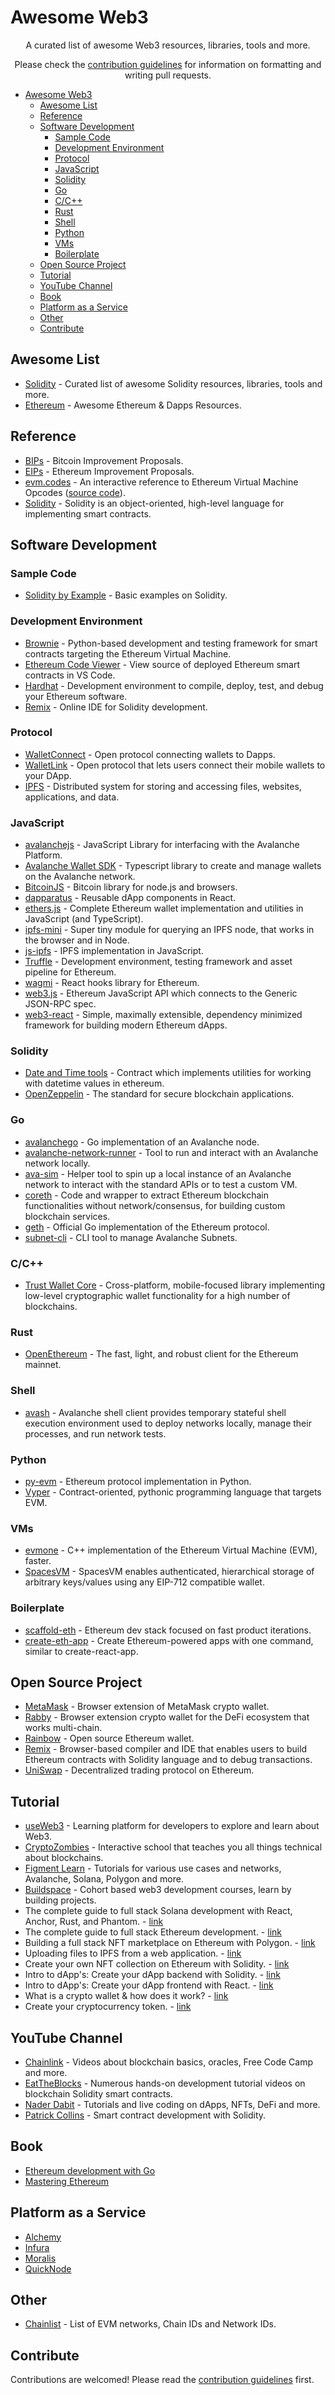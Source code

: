 # Awesome Web3

<p align="center">A curated list of awesome Web3 resources, libraries, tools and more.</p>
<p align="center">Please check the <a href="CONTRIBUTING.md">contribution guidelines</a> for information on formatting and writing pull requests.</p>

- [Awesome Web3](#awesome-web3)
  - [Awesome List](#awesome-list)
  - [Reference](#reference)
  - [Software Development](#software-development)
    - [Sample Code](#sample-code)
    - [Development Environment](#development-environment)
    - [Protocol](#protocol)
    - [JavaScript](#javascript)
    - [Solidity](#solidity)
    - [Go](#go)
    - [C/C++](#cc)
    - [Rust](#rust)
    - [Shell](#shell)
    - [Python](#python)
    - [VMs](#vms)
    - [Boilerplate](#boilerplate)
  - [Open Source Project](#open-source-project)
  - [Tutorial](#tutorial)
  - [YouTube Channel](#youtube-channel)
  - [Book](#book)
  - [Platform as a Service](#platform-as-a-service)
  - [Other](#other)
  - [Contribute](#contribute)

## Awesome List

- [Solidity](https://github.com/bkrem/awesome-solidity) - Curated list of awesome Solidity resources, libraries, tools and more.
- [Ethereum](https://github.com/bekatom/awesome-ethereum) - Awesome Ethereum & Dapps Resources.

## Reference

- [BIPs](https://github.com/bitcoin/bips) - Bitcoin Improvement Proposals.
- [EIPs](https://eips.ethereum.org/all) - Ethereum Improvement Proposals.
- [evm.codes](https://www.evm.codes) - An interactive reference to Ethereum Virtual Machine Opcodes ([source code](https://github.com/comitylabs/evm.codes)).
- [Solidity](https://docs.soliditylang.org) - Solidity is an object-oriented, high-level language for implementing smart contracts.

## Software Development

### Sample Code

- [Solidity by Example](https://solidity-by-example.org) - Basic examples on Solidity.

### Development Environment

- [Brownie](https://github.com/eth-brownie/brownie) - Python-based development and testing framework for smart contracts targeting the Ethereum Virtual Machine.
- [Ethereum Code Viewer](https://github.com/dethcrypto/ethereum-code-viewer) - View source of deployed Ethereum smart contracts in VS Code.
- [Hardhat](https://hardhat.org/) - Development environment to compile, deploy, test, and debug your Ethereum software.
- [Remix](https://remix.ethereum.org/) - Online IDE for Solidity development.

### Protocol

- [WalletConnect](https://github.com/WalletConnect) - Open protocol connecting wallets to Dapps.
- [WalletLink](https://github.com/walletlink/walletlink) - Open protocol that lets users connect their mobile wallets to your DApp.
- [IPFS](https://ipfs.io) - Distributed system for storing and accessing files, websites, applications, and data.

### JavaScript

- [avalanchejs](https://github.com/ava-labs/avalanchejs) - JavaScript Library for interfacing with the Avalanche Platform.
- [Avalanche Wallet SDK](https://github.com/ava-labs/avalanche-wallet-sdk) - Typescript library to create and manage wallets on the Avalanche network.
- [BitcoinJS](https://github.com/bitcoinjs/bitcoinjs-lib) - Bitcoin library for node.js and browsers.
- [dapparatus](https://github.com/austintgriffith/dapparatus) - Reusable dApp components in React.
- [ethers.js](https://github.com/ethers-io/ethers.js/) - Complete Ethereum wallet implementation and utilities in JavaScript (and TypeScript).
- [ipfs-mini](https://github.com/silentcicero/ipfs-mini) - Super tiny module for querying an IPFS node, that works in the browser and in Node.
- [js-ipfs](https://github.com/ipfs/js-ipfs) - IPFS implementation in JavaScript.
- [Truffle](https://github.com/trufflesuite/truffle) - Development environment, testing framework and asset pipeline for Ethereum.
- [wagmi](https://github.com/tmm/wagmi) - React hooks library for Ethereum.
- [web3.js](https://github.com/ethereum/web3.js) - Ethereum JavaScript API which connects to the Generic JSON-RPC spec.
- [web3-react](https://github.com/NoahZinsmeister/web3-react) - Simple, maximally extensible, dependency minimized framework for building modern Ethereum dApps.

### Solidity

- [Date and Time tools](https://github.com/pipermerriam/ethereum-datetime) - Contract which implements utilities for working with datetime values in ethereum.
- [OpenZeppelin](https://github.com/OpenZeppelin/openzeppelin-contracts) - The standard for secure blockchain applications.

### Go

- [avalanchego](https://github.com/ava-labs/avalanchego) - Go implementation of an Avalanche node.
- [avalanche-network-runner](https://github.com/ava-labs/avalanche-network-runner) - Tool to run and interact with an Avalanche network locally.
- [ava-sim](https://github.com/ava-labs/ava-sim) - Helper tool to spin up a local instance of an Avalanche network to interact with the standard APIs or to test a custom VM.
- [coreth](https://github.com/ava-labs/coreth) - Code and wrapper to extract Ethereum blockchain functionalities without network/consensus, for building custom blockchain services.
- [geth](https://geth.ethereum.org) - Official Go implementation of the Ethereum protocol.
- [subnet-cli](https://github.com/ava-labs/subnet-cli) - CLI tool to manage Avalanche Subnets.

### C/C++

- [Trust Wallet Core](https://github.com/trustwallet/wallet-core) - Cross-platform, mobile-focused library implementing low-level cryptographic wallet functionality for a high number of blockchains.

### Rust

- [OpenEthereum](https://github.com/openethereum/openethereum) - The fast, light, and robust client for the Ethereum mainnet.

### Shell

- [avash](https://github.com/ava-labs/avash) - Avalanche shell client provides temporary stateful shell execution environment used to deploy networks locally, manage their processes, and run network tests.

### Python

- [py-evm](https://github.com/ethereum/py-evm) - Ethereum protocol implementation in Python.
- [Vyper](https://github.com/vyperlang/vyper) - Contract-oriented, pythonic programming language that targets EVM.

### VMs

- [evmone](https://github.com/ethereum/evmone) - C++ implementation of the Ethereum Virtual Machine (EVM), faster.
- [SpacesVM](https://github.com/ava-labs/spacesvm) - SpacesVM enables authenticated, hierarchical storage of arbitrary keys/values using any EIP-712 compatible wallet.

### Boilerplate

- [scaffold-eth](https://github.com/scaffold-eth/scaffold-eth) - Ethereum dev stack focused on fast product iterations.
- [create-eth-app](https://github.com/paulrberg/create-eth-app) - Create Ethereum-powered apps with one command, similar to create-react-app.

## Open Source Project

- [MetaMask](https://github.com/MetaMask/metamask-extension) - Browser extension of MetaMask crypto wallet.
- [Rabby](https://github.com/RabbyHub/Rabby) - Browser extension crypto wallet for the DeFi ecosystem that works multi-chain.
- [Rainbow](https://github.com/rainbow-me/rainbow) - Open source Ethereum wallet.
- [Remix](https://github.com/ethereum/remix-project) - Browser-based compiler and IDE that enables users to build Ethereum contracts with Solidity language and to debug transactions.
- [UniSwap](https://github.com/Uniswap) - Decentralized trading protocol on Ethereum.

## Tutorial

- [useWeb3](https://www.useweb3.xyz) - Learning platform for developers to explore and learn about Web3.
- [CryptoZombies](https://cryptozombies.io) - Interactive school that teaches you all things technical about blockchains.
- [Figment Learn](https://learn.figment.io) - Tutorials for various use cases and networks, Avalanche, Solana, Polygon and more.
- [Buildspace](https://buildspace.so/) - Cohort based web3 development courses, learn by building projects.
- The complete guide to full stack Solana development with React, Anchor, Rust, and Phantom. - [link](https://dev.to/dabit3/the-complete-guide-to-full-stack-solana-development-with-react-anchor-rust-and-phantom-3291)
- The complete guide to full stack Ethereum development. - [link](https://dev.to/dabit3/the-complete-guide-to-full-stack-ethereum-development-3j13)
- Building a full stack NFT marketplace on Ethereum with Polygon. - [link](https://dev.to/dabit3/building-scalable-full-stack-apps-on-ethereum-with-polygon-2cfb)
- Uploading files to IPFS from a web application. - [link](https://dev.to/dabit3/uploading-files-to-ipfs-from-a-web-application-50a)
- Create your own NFT collection on Ethereum with Solidity. - [link](https://eda.hashnode.dev/create-your-own-nft-collection-on-ethereum)
- Intro to dApp's: Create your dApp backend with Solidity. - [link](https://eda.hashnode.dev/intro-to-dapps-create-your-dapp-backend-withsolidity)
- Intro to dApp's: Create your dApp frontend with React. - [link](https://eda.hashnode.dev/intro-to-dapps-create-your-dapp-frontend-withreact)
- What is a crypto wallet & how does it work? - [link](https://eda.hashnode.dev/what-is-a-crypto-wallet-and-how-does-it-work)
- Create your cryptocurrency token. - [link](https://eda.hashnode.dev/create-your-own-cryptocurrency-token)

## YouTube Channel

- [Chainlink](https://www.youtube.com/c/chainlink/playlists) - Videos about blockchain basics, oracles, Free Code Camp and more.
- [EatTheBlocks](https://www.youtube.com/c/EatTheBlocks/playlists) - Numerous hands-on development tutorial videos on blockchain Solidity smart contracts.
- [Nader Dabit](https://www.youtube.com/c/naderdabit/playlists) - Tutorials and live coding on dApps, NFTs, DeFi and more.
- [Patrick Collins](https://www.youtube.com/c/PatrickCollins/playlists) - Smart contract development with Solidity.

## Book

- [Ethereum development with Go](https://goethereumbook.org/en)
- [Mastering Ethereum](https://github.com/ethereumbook/ethereumbook)

## Platform as a Service

- [Alchemy](https://www.alchemy.com)
- [Infura](https://infura.io)
- [Moralis](https://moralis.io)
- [QuickNode](https://www.quicknode.com)

## Other

- [Chainlist](https://chainlist.org) - List of EVM networks, Chain IDs and Network IDs.

## Contribute

Contributions are welcomed! Please read the [contribution guidelines](CONTRIBUTING.md) first.
